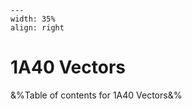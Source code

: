 
```{figure} https://github.com/Contemporary-Physicslab/Demolab/blob/main/figures/busy.png
---
width: 35%
align: right
```
# 1A40 Vectors

&%Table of contents for 1A40 Vectors&%